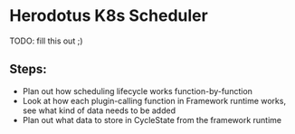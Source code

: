 # Herodotus K8s Scheduler

TODO: fill this out ;)

## Steps:
- Plan out how scheduling lifecycle works function-by-function
- Look at how each plugin-calling function in Framework runtime works, see what kind of data needs to be added
- Plan out what data to store in CycleState from the framework runtime